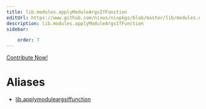 ```yaml
---
title: lib.modules.applyModuleArgsIfFunction
editUrl: https://www.github.com/nixos/nixpkgs/blob/master/lib/modules.nix#L492C31
description: lib.modules.applyModuleArgsIfFunction
sidebar:

    order: 7
---
```


<a href="https://www.github.com/nixos/nixpkgs/blob/master/lib/modules.nix#L492C31">Contribute Now!</a>


# Aliases

- [lib.applymoduleargsiffunction](/nix-doc-comments/reference/lib/lib-applymoduleargsiffunction)


